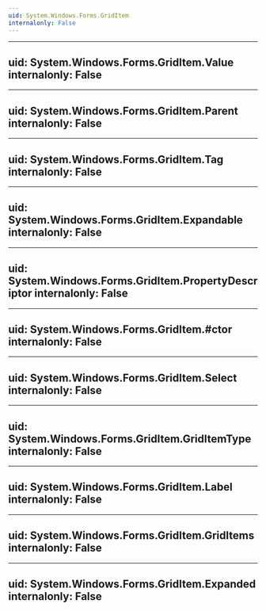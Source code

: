 ```yaml
---
uid: System.Windows.Forms.GridItem
internalonly: False
---
```


---
uid: System.Windows.Forms.GridItem.Value
internalonly: False
---

---
uid: System.Windows.Forms.GridItem.Parent
internalonly: False
---

---
uid: System.Windows.Forms.GridItem.Tag
internalonly: False
---

---
uid: System.Windows.Forms.GridItem.Expandable
internalonly: False
---

---
uid: System.Windows.Forms.GridItem.PropertyDescriptor
internalonly: False
---

---
uid: System.Windows.Forms.GridItem.#ctor
internalonly: False
---

---
uid: System.Windows.Forms.GridItem.Select
internalonly: False
---

---
uid: System.Windows.Forms.GridItem.GridItemType
internalonly: False
---

---
uid: System.Windows.Forms.GridItem.Label
internalonly: False
---

---
uid: System.Windows.Forms.GridItem.GridItems
internalonly: False
---

---
uid: System.Windows.Forms.GridItem.Expanded
internalonly: False
---
